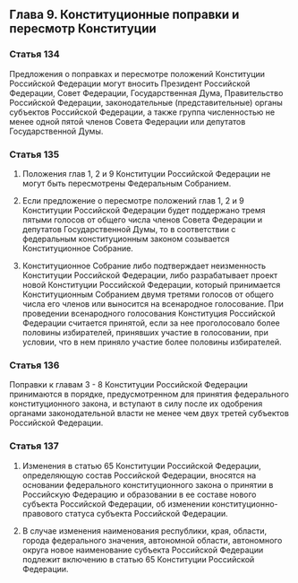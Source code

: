 ## Глава 9. Конституционные поправки и пересмотр Конституции ##

### Статья 134 ###

Предложения о поправках и пересмотре положений Конституции Российской Федерации могут 
вносить Президент Российской Федерации, Совет Федерации, Государственная Дума, 
Правительство Российской Федерации, законодательные (представительные) органы субъектов 
Российской Федерации, а также группа численностью не менее одной пятой членов Совета 
Федерации или депутатов Государственной Думы.

### Статья 135 ###

1. Положения глав 1, 2 и 9 Конституции Российской Федерации не могут быть пересмотрены 
Федеральным Собранием.

2. Если предложение о пересмотре положений глав 1, 2 и 9 Конституции Российской Федерации 
будет поддержано тремя пятыми голосов от общего числа членов Совета Федерации и депутатов 
Государственной Думы, то в соответствии с федеральным конституционным законом созывается 
Конституционное Собрание.

3. Конституционное Собрание либо подтверждает неизменность Конституции Российской 
Федерации, либо разрабатывает проект новой Конституции Российской Федерации, который 
принимается Конституционным Собранием двумя третями голосов от общего числа его членов 
или выносится на всенародное голосование. При проведении всенародного голосования 
Конституция Российской Федерации считается принятой, если за нее проголосовало более 
половины избирателей, принявших участие в голосовании, при условии, что в нем приняло 
участие более половины избирателей.

### Статья 136 ###

Поправки к главам 3 - 8 Конституции Российской Федерации принимаются в порядке, 
предусмотренном для принятия федерального конституционного закона, и вступают в силу 
после их одобрения органами законодательной власти не менее чем двух третей субъектов 
Российской Федерации.

### Статья 137 ###

1. Изменения в статью 65 Конституции Российской Федерации, определяющую состав Российской 
Федерации, вносятся на основании федерального конституционного закона о принятии в 
Российскую Федерацию и образовании в ее составе нового субъекта Российской Федерации, об 
изменении конституционно-правового статуса субъекта Российской Федерации.

2. В случае изменения наименования республики, края, области, города федерального 
значения, автономной области, автономного округа новое наименование субъекта Российской 
Федерации подлежит включению в статью 65 Конституции Российской Федерации.